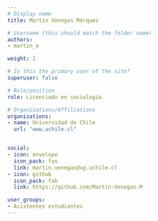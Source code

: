 ```yaml
---
# Display name
title: Martín Venegas Márquez

# Username (this should match the folder name)
authors:
- martin_e

weight: 2 

# Is this the primary user of the site?
superuser: false

# Role/position
role: Licenciado en sociología

# Organizations/Affiliations
organizations:
- name: Universidad de Chile
  url: "www.uchile.cl"


social:
- icon: envelope
  icon_pack: fas
  link: martin.venegas@ug.uchile.cl
- icon: github
  icon_pack: fab
  link: https://github.com/Martin-Venegas-M

user_groups:
- Asistentes estudiantes 
---
```



